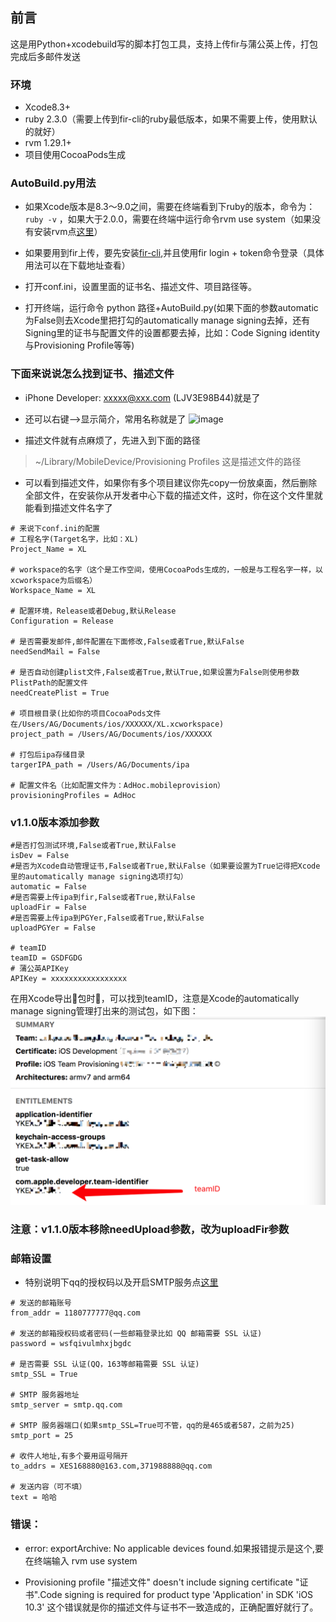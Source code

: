
## 前言
这是用Python+xcodebuild写的脚本打包工具，支持上传fir与蒲公英上传，打包完成后多邮件发送

### 环境

- Xcode8.3+
- ruby 2.3.0（需要上传到fir-cli的ruby最低版本，如果不需要上传，使用默认的就好）
- rvm 1.29.1+
- 项目使用CocoaPods生成

### AutoBuild.py用法

+ 如果Xcode版本是8.3～9.0之间，需要在终端看到下ruby的版本，命令为：`ruby -v` ，如果大于2.0.0，需要在终端中运行命令rvm use system（如果没有安装rvm点[这里](https://ruby-china.org/wiki/rvm-guide)）

+ 如果要用到fir上传，要先安装[fir-cli](https://github.com/FIRHQ/fir-cli),并且使用fir login + token命令登录（具体用法可以在下载地址查看）

+ 打开conf.ini，设置里面的证书名、描述文件、项目路径等。

+ 打开终端，运行命令 python 路径+AutoBuild.py(如果下面的参数automatic为False则去Xcode里把打勾的automatically manage signing去掉，还有Signing里的证书与配置文件的设置都要去掉，比如：Code Signing identity与Provisioning Profile等等)

### 下面来说说怎么找到证书、描述文件
+ iPhone Developer: xxxxx@xxx.com (LJV3E98B44)就是了

+ 还可以右键-->显示简介，常用名称就是了
![image](http://upload-images.jianshu.io/upload_images/1610969-0976addfe850abc8.png?imageMogr2/auto-orient/strip%7CimageView2/2/w/1240)

+ 描述文件就有点麻烦了，先进入到下面的路径

> ~/Library/MobileDevice/Provisioning Profiles 这是描述文件的路径

+ 可以看到描述文件，如果你有多个项目建议你先copy一份放桌面，然后删除全部文件，在安装你从开发者中心下载的描述文件，这时，你在这个文件里就能看到描述文件名字了

```
# 来说下conf.ini的配置
# 工程名字(Target名字，比如：XL)
Project_Name = XL

# workspace的名字（这个是工作空间，使用CocoaPods生成的，一般是与工程名字一样，以xcworkspace为后缀名）
Workspace_Name = XL

# 配置环境，Release或者Debug,默认Release
Configuration = Release

# 是否需要发邮件,邮件配置在下面修改,False或者True,默认False
needSendMail = False

# 是否自动创建plist文件,False或者True,默认True,如果设置为False则使用参数PlistPath的配置文件
needCreatePlist = True

# 项目根目录(比如你的项目CocoaPods文件在/Users/AG/Documents/ios/XXXXXX/XL.xcworkspace)
project_path = /Users/AG/Documents/ios/XXXXXX

# 打包后ipa存储目录
targerIPA_path = /Users/AG/Documents/ipa

# 配置文件名（比如配置文件为：AdHoc.mobileprovision）
provisioningProfiles = AdHoc
```

### v1.1.0版本添加参数

```
#是否打包测试环境,False或者True,默认False
isDev = False
#是否为Xcode自动管理证书,False或者True,默认False（如果要设置为True记得把Xcode里的automatically manage signing选项打勾）
automatic = False
#是否需要上传ipa到fir,False或者True,默认False
uploadFir = False
#是否需要上传ipa到PGYer,False或者True,默认False
uploadPGYer = False

# teamID
teamID = GSDFGDG
# 蒲公英APIKey
APIKey = xxxxxxxxxxxxxxxxx
```

在用Xcode导出包时，可以找到teamID，注意是Xcode的automatically manage signing管理打出来的测试包，如下图：
![teamID](https://raw.githubusercontent.com/AgoniNemo/Auto-IPA/master/img/teamID.png)

### 注意：v1.1.0版本移除needUpload参数，改为uploadFir参数

### 邮箱设置
+ 特别说明下qq的授权码以及开启SMTP服务点[这里](http://service.mail.qq.com/cgi-bin/help?subtype=1&&id=28&&no=1001256)


```
# 发送的邮箱账号
from_addr = 1180777777@qq.com

# 发送的邮箱授权码或者密码(一些邮箱登录比如 QQ 邮箱需要 SSL 认证)
password = wsfqivulmhxjbgdc

# 是否需要 SSL 认证(QQ，163等邮箱需要 SSL 认证)
smtp_SSL = True

# SMTP 服务器地址
smtp_server = smtp.qq.com

# SMTP 服务器端口(如果smtp_SSL=True可不管，qq的是465或者587，之前为25)
smtp_port = 25

# 收件人地址,有多个要用逗号隔开
to_addrs = XES168880@163.com,371988888@qq.com

# 发送内容（可不填）
text = 哈哈

```

### 错误：
- error: exportArchive: No applicable devices found.如果报错提示是这个,要在终端输入 rvm use system

- Provisioning profile "描述文件" doesn't include signing certificate "证书".Code signing is required for product type 'Application' in SDK 'iOS 10.3' 这个错误就是你的描述文件与证书不一致造成的，正确配置好就行了。
